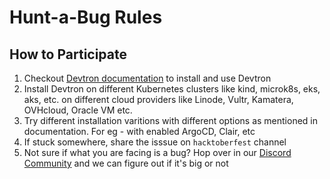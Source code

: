 # Hunt-a-Bug Rules

## How to Participate

1. Checkout [Devtron documentation](https://docs.devtron.ai/) to install and use Devtron
2. Install Devtron on different Kubernetes clusters like kind, microk8s, eks, aks, etc. on different cloud providers like Linode, Vultr, Kamatera, OVHcloud, Oracle VM etc.
3. Try different installation varitions with different options as mentioned in documentation. For eg - with enabled ArgoCD, Clair, etc
4. If stuck somewhere, share the isssue on `hacktoberfest` channel
5. Not sure if what you are facing is a bug? Hop over in our [Discord Community](https://discord.gg/QybkzXkPJR) and we can figure out if it's big or not